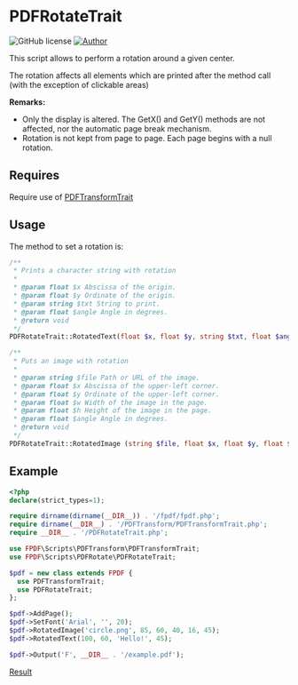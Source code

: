 # PDFRotateTrait
![GitHub license](https://img.shields.io/badge/license-FPDF-green)
[![Author](https://img.shields.io/badge/author-Olivier-blue)](mailto:oliver@fpdf.org?subject=Rotations)

This script allows to perform a rotation around a given center.

The rotation affects all elements which are printed after the method call (with the exception of clickable areas)

**Remarks:**
- Only the display is altered. The GetX() and GetY() methods are not affected, nor the automatic page break mechanism.
- Rotation is not kept from page to page. Each page begins with a null rotation.

## Requires

Require use of [PDFTransformTrait](../PDFTransform)

## Usage
The method to set a rotation is:

```php
/**
 * Prints a character string with rotation
 *
 * @param float $x Abscissa of the origin.
 * @param float $y Ordinate of the origin.
 * @param string $txt String to print.
 * @param float $angle Angle in degrees.
 * @return void
 */
PDFRotateTrait::RotatedText(float $x, float $y, string $txt, float $angle);

/**
 * Puts an image with rotation
 *
 * @param string $file Path or URL of the image.
 * @param float $x Abscissa of the upper-left corner.
 * @param float $y Ordinate of the upper-left corner.
 * @param float $w Width of the image in the page.
 * @param float $h Height of the image in the page.
 * @param float $angle Angle in degrees.
 * @return void
 */
PDFRotateTrait::RotatedImage (string $file, float $x, float $y, float $w, float $h, float $angle)
```

## Example

```php
<?php
declare(strict_types=1);

require dirname(dirname(__DIR__)) . '/fpdf/fpdf.php';
require dirname(__DIR__) . '/PDFTransform/PDFTransformTrait.php';
require __DIR__ . '/PDFRotateTrait.php';

use FPDF\Scripts\PDFTransform\PDFTransformTrait;
use FPDF\Scripts\PDFRotate\PDFRotateTrait;

$pdf = new class extends FPDF {
  use PDFTransformTrait;
  use PDFRotateTrait;
};

$pdf->AddPage();
$pdf->SetFont('Arial', '', 20);
$pdf->RotatedImage('circle.png', 85, 60, 40, 16, 45);
$pdf->RotatedText(100, 60, 'Hello!', 45);

$pdf->Output('F', __DIR__ . '/example.pdf');
```
[Result](ex.pdf)
